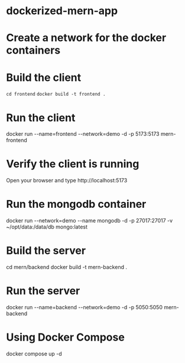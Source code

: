 # dockerized-mern-app

# Create a network for the docker containers

# Build the client
`cd frontend`
`docker build -t frontend .`


# Run the client
docker run --name=frontend --network=demo -d -p 5173:5173 mern-frontend
# Verify the client is running
Open your browser and type http://localhost:5173
# Run the mongodb container
docker run --network=demo --name mongodb -d -p 27017:27017 -v ~/opt/data:/data/db mongo:latest
# Build the server
cd mern/backend
docker build -t mern-backend .
# Run the server
docker run --name=backend --network=demo -d -p 5050:5050 mern-backend

# Using Docker Compose
docker compose up -d





